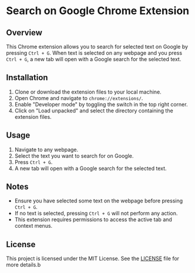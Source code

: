# Search on Google Chrome Extension

## Overview

This Chrome extension allows you to search for selected text on Google by pressing `Ctrl + G`. When text is selected on any webpage and you press `Ctrl + G`, a new tab will open with a Google search for the selected text.

## Installation

1. Clone or download the extension files to your local machine.
2. Open Chrome and navigate to `chrome://extensions/`.
3. Enable "Developer mode" by toggling the switch in the top right corner.
4. Click on "Load unpacked" and select the directory containing the extension files.

## Usage

1. Navigate to any webpage.
2. Select the text you want to search for on Google.
3. Press `Ctrl + G`.
4. A new tab will open with a Google search for the selected text.

## Notes

- Ensure you have selected some text on the webpage before pressing `Ctrl + G`.
- If no text is selected, pressing `Ctrl + G` will not perform any action.
- This extension requires permissions to access the active tab and context menus.

## License

This project is licensed under the MIT License. See the [LICENSE](LICENSE) file for more details.b